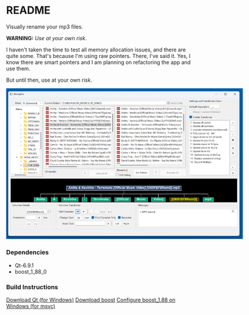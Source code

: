 # README #

Visually rename your mp3 files. 

**WARNING:** *Use at your own risk*. 

I haven't taken the time to test all memory allocation issues, and there are quite some. That's because I'm using raw pointers. There, I've said it. Yes, I know there are smart pointers and I am planning on refactoring the app and use them. 

But until then, use at your own risk.

<img src="assets/MemphisNow.png" alt="Memphis Now (C++)" style="max-width: 640px;">

### Dependencies ###

* Qt-6.9.1
* boost_1_88_0

### Build Instructions ###

[Download Qt (for Windows)](https://www.qt.io/download-qt-installer-oss)
[Download boost](https://www.boost.org/releases/latest/)
[Configure boost_1.88 on Windows (for msvc)](https://www.realityframeworks.com/install-boost-on-windows-for-msvc-gcc/)
